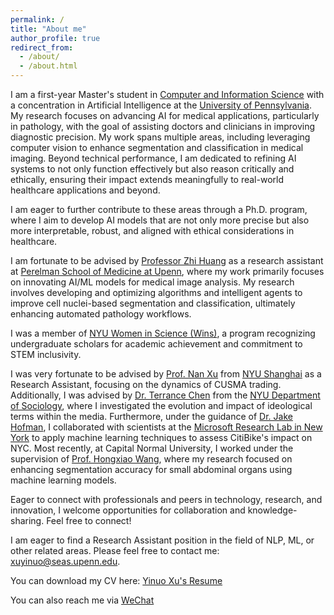 ```yaml
---
permalink: /
title: "About me"
author_profile: true
redirect_from: 
  - /about/
  - /about.html
---
```


I am a first-year Master's student in [Computer and Information Science](https://www.cis.upenn.edu/) with a concentration in Artificial Intelligence at the [University of Pennsylvania](https://www.upenn.edu/). My research focuses on advancing AI for medical applications, particularly in pathology, with the goal of assisting doctors and clinicians in improving diagnostic precision. My work spans multiple areas, including leveraging computer vision to enhance segmentation and classification in medical imaging. Beyond technical performance, I am dedicated to refining AI systems to not only function effectively but also reason critically and ethically, ensuring their impact extends meaningfully to real-world healthcare applications and beyond.

I am eager to further contribute to these areas through a Ph.D. program, where I aim to develop AI models that are not only more precise but also more interpretable, robust, and aligned with ethical considerations in healthcare.

I am fortunate to be advised by [Professor Zhi Huang](https://www.zhihuang.ai/) as a research assistant at [Perelman School of Medicine at Upenn](https://www.med.upenn.edu/), where my work primarily focuses on innovating AI/ML models for medical image analysis. My research involves developing and optimizing algorithms and intelligent agents to improve cell nuclei-based segmentation and classification, ultimately enhancing automated pathology workflows.

I was a member of [NYU Women in Science (Wins)](https://cas.nyu.edu/wins.html), a program recognizing undergraduate scholars for academic achievement and commitment to STEM inclusivity.

I was very fortunate to be advised by [Prof. Nan Xu](https://shanghai.nyu.edu/academics/faculty/directory/nan-xu) from [NYU Shanghai](https://econ.shanghai.nyu.edu/) as a Research Assistant, focusing on the dynamics of CUSMA trading. Additionally, I was advised by [Dr. Terrance Chen](https://as.nyu.edu/departments/sociology/people/current-phd-students/chen--terrence.html) from the [NYU Department of Sociology](https://as.nyu.edu/departments/sociology.html), where I investigated the evolution and impact of ideological terms within the media. Furthermore, under the guidance of [Dr. Jake Hofman](https://www.microsoft.com/en-us/research/people/jmh/), I collaborated with scientists at the [Microsoft Research Lab in New York](https://www.microsoft.com/en-us/research/lab/microsoft-research-new-york/) to apply machine learning techniques to assess CitiBike's impact on NYC. Most recently, at Capital Normal University, I worked under the supervision of [Prof. Hongxiao Wang](https://ams.cnu.edu.cn/english/People/Faculty/ac9b3be8d87a449a963c1d6171def754.htm), where my research focused on enhancing segmentation accuracy for small abdominal organs using machine learning models.

Eager to connect with professionals and peers in technology, research, and innovation, I welcome opportunities for collaboration and knowledge-sharing. Feel free to connect!

I am eager to find a Research Assistant position in the field of NLP, ML, or other related areas. Please feel free to contact me: [xuyinuo@seas.upenn.edu](javascript:copyToClipboard('xuyinuo@seas.upenn.edu')).

<script>
function copyToClipboard(text) {
  navigator.clipboard.writeText(text).then(function() {
    alert('Email address copied to clipboard');
  }, function(err) {
    console.error('Could not copy text: ', err);
  });
}
</script>

You can download my CV here: [Yinuo Xu's Resume](../assets/Yinuo-Xu.pdf)

You can also reach me via [ WeChat](../images/wechat.jpg)

